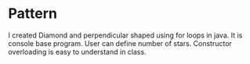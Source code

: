 # Pattern
I created Diamond and perpendicular shaped using for loops in java.
It is console base program.
User can define number of stars.
Constructor overloading is easy to understand in class.

